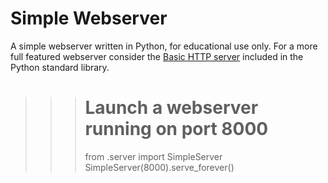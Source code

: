 Simple Webserver
=======================

A simple webserver written in Python, for educational use only. 
For a more full featured webserver consider the [Basic HTTP server](http://docs.python.org/2/library/basehttpserver.html) 
included in the Python standard library.

>>> # Launch a webserver running on port 8000
>>> from .server import SimpleServer
>>> SimpleServer(8000).serve_forever()

